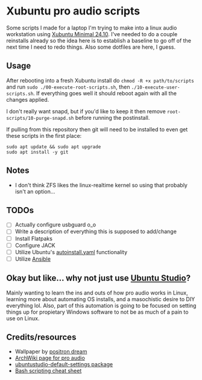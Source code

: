 # Xubuntu pro audio scripts

Some scripts I made for a laptop I'm trying to make into a linux audio workstation using [Xubuntu Minimal 24.10](https://xubuntu.org/download/). I've needed to do a couple reinstalls already so the idea here is to establish a baseline to go off of the next time I need to redo things. Also some dotfiles are here, I guess.

## Usage

After rebooting into a fresh Xubuntu install do `chmod -R +x path/to/scripts` and run `sudo ./00-execute-root-scripts.sh`, then `./10-execute-user-scripts.sh`. If everything goes well it should reboot again with all the changes applied.

I don't really want snapd, but if you'd like to keep it then remove `root-scripts/10-purge-snapd.sh` before running the postinstall.

If pulling from this repository then git will need to be installed to even get these scripts in the first place:
```
sudo apt update && sudo apt upgrade
sudo apt install -y git
```

## Notes

- I don't think ZFS likes the linux-realtime kernel so using that probably isn't an option...

## TODOs

- [ ] Actually configure usbguard o_o
- [ ] Write a description of everything this is supposed to add/change
- [ ] Install Flatpaks
- [ ] Configure JACK
- [ ] Utilize Ubuntu's [autoinstall.yaml](https://canonical-subiquity.readthedocs-hosted.com/en/latest/intro-to-autoinstall.html) functionality
- [ ] Utilize [Ansible](https://github.com/ansible/ansible)

## Okay but like... why not just use [Ubuntu Studio](https://ubuntustudio.org/)?

Mainly wanting to learn the ins and outs of how pro audio works in Linux, learning more about automating OS installs, and a masochistic desire to DIY everything lol. Also, part of this automation is going to be focused on setting things up for propietary Windows software to not be as much of a pain to use on Linux.

## Credits/resources

- Wallpaper by [positron dream](https://www.positrondream.com)
- [ArchWiki page for pro audio](https://wiki.archlinux.org/title/Professional_audio)
- [ubuntustudio-default-settings package](https://git.launchpad.net/ubuntustudio-default-settings/)
- [Bash scripting cheat sheet](https://devhints.io/bash)
